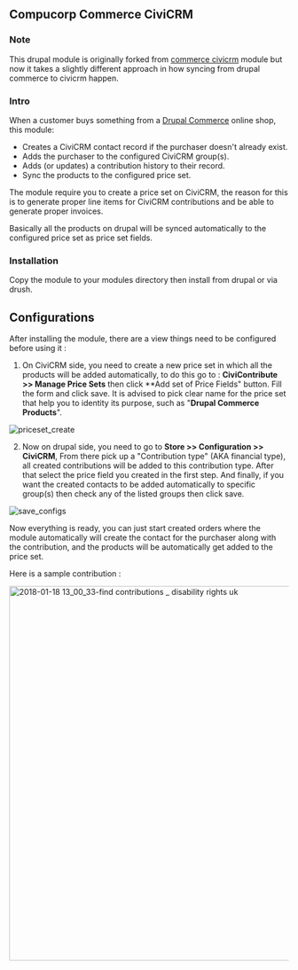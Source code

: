 ## Compucorp Commerce CiviCRM


### Note

This drupal module is originally forked from [commerce civicrm](https://www.drupal.org/project/commerce_civicrm) module but
now it takes a slightly different approach in how syncing from drupal commerce to civicrm happen.


### Intro
When a customer buys something from a [Drupal Commerce](https://www.drupal.org/project/commerce) online shop, this module:

- Creates a CiviCRM contact record if the purchaser doesn't already exist.
- Adds the purchaser to the configured CiviCRM group(s).
- Adds (or updates) a contribution history to their record.
- Sync the products to the configured price set.


The module require you to create a price set on CiviCRM, the reason for this
is to generate proper line items for CiviCRM contributions and
be able to generate proper invoices.
 
Basically all the products on drupal will be synced automatically to 
the configured price set as price set fields.


### Installation

Copy the module to your modules directory then install from drupal or via
drush.


## Configurations

After installing the module, there are a view things need to be configured
before using it :

1. On CiviCRM side, you need to create a new price set in which all the products
will be added automatically, to do this go to : **CiviContribute >> Manage Price Sets**
then click **Add set of Price Fields" button. Fill the form and click save. It is advised
to pick clear name for the price set that help you to identity its purpose, such as "**Drupal Commerce Products**".

![priceset_create](https://user-images.githubusercontent.com/6275540/35095023-04e5e3f8-fc3f-11e7-8935-0de7053c6da8.gif)


2. Now on drupal side, you need to go to **Store >> Configuration >> CiviCRM**,
From there pick up a "Contribution type" (AKA financial type), all created contributions
 will be added to this contribution type. After that select the price field you 
 created in the first step. And finally, if you want the created contacts
 to be added automatically to specific group(s) then check any of the listed groups then click save.
 
 
![save_configs](https://user-images.githubusercontent.com/6275540/35095039-0ea4ae4c-fc3f-11e7-88b7-e27344f8bcd7.gif)


 Now everything is ready, you can just start created orders where the module automatically
 will create the contact for the purchaser along with the contribution, and the products
 will be automatically get added to the price set.
 
 Here is a sample contribution :
 
 <img width="676" alt="2018-01-18 13_00_33-find contributions _ disability rights uk" src="https://user-images.githubusercontent.com/6275540/35094998-f3eb94b2-fc3e-11e7-84d1-2b5adc56b512.png">
 